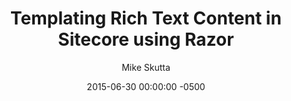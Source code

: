 ---
layout: post
title: "Templating Rich Text Content in Sitecore using Razor"
date:   2015-06-30 00:00:00 -0500
categories: sitecore
tags: sitecore templating razor
author: Mike Skutta
target: https://community.sitecore.net/technical_blogs/b/mike_skutta/posts/templating-rich-text-content-in-sitecore-using-razor
excerpt: Contact us forms are common on the sites I work on. Many times, the end result of a user filling out a contact us form is sending a confirmation e-mail to that user. The confirmation e-mail generally includes information that the user filled out on the contact us form. This information is intermixed with other text content, such as labels and other messaging. Content managers may have a need to modify the text and layout within the confirmation e-mails on an ongoing basis.
---